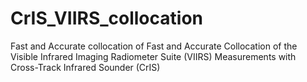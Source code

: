# CrIS_VIIRS_collocation
Fast and Accurate collocation of Fast and Accurate Collocation of the Visible Infrared Imaging Radiometer Suite (VIIRS) Measurements with Cross-Track Infrared Sounder (CrIS)
